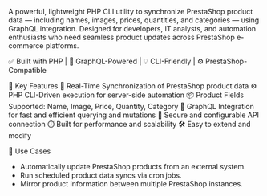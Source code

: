 A powerful, lightweight PHP CLI utility to synchronize PrestaShop product data — including names, images, prices, quantities, and categories — using GraphQL integration. Designed for developers, IT analysts, and automation enthusiasts who need seamless product updates across PrestaShop e-commerce platforms.

✅ Built with PHP | 🔗 GraphQL-Powered | 💡 CLI-Friendly | ⚙️ PrestaShop-Compatible

🚀 Key Features
🔄 Real-Time Synchronization of PrestaShop product data
⚙️ PHP CLI-Driven execution for server-side automation
📦 Product Fields Supported: Name, Image, Price, Quantity, Category
🧠 GraphQL Integration for fast and efficient querying and mutations
🔐 Secure and configurable API connection
⏱️ Built for performance and scalability
🛠️ Easy to extend and modify

📌 Use Cases
- Automatically update PrestaShop products from an external system.
- Run scheduled product data syncs via cron jobs.
- Mirror product information between multiple PrestaShop instances.
